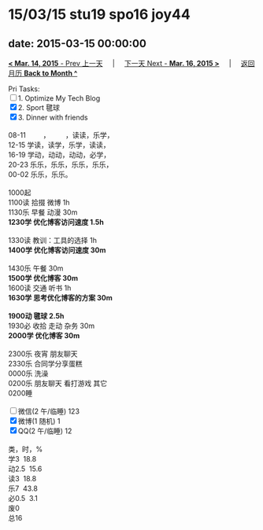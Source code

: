 # 15/03/15 stu19 spo16 joy44

date: 2015-03-15 00:00:00
---
[**< Mar. 14, 2015** - Prev 上一天](/lifelogs/2015/03/d14.html) &nbsp; &nbsp; | &nbsp; &nbsp; [下一天 Next - **Mar. 16, 2015 >**](/lifelogs/2015/03/d16.html) &nbsp; &nbsp; |  &nbsp; &nbsp; [返回月历 **Back to Month ^**](/lifelogs/2015/03/index.html)
<br/><div>Pri Tasks:</div><div><input type="checkbox" />1. Optimize My Tech Blog</div><div><input type="checkbox" checked="true" />2. Sport 毽球</div><div><input type="checkbox" checked="true" />3. Dinner with friends</div><div><br/>08-11         ，        ，读读，乐学，<br/>12-15 学读，读学，乐学，读读，<br/>16-19 学动，动动，动动，必学，<br/>20-23 乐乐，乐乐，乐乐，乐乐，</div><div>00-02 乐乐，乐乐。<br/><div><br/></div>1000起<br/>1100读 拾掇 微博 1h<br/>1130乐 早餐 动漫 30m<br/><b>1230学 优化博客访问速度 1.5h</b><div><br/></div>1330读 教训：工具的选择 1h<br/><b>1400学 优化博客访问速度 30m</b><div><br/></div>1430乐 午餐 30m<br/><b>1500学 优化博客 30m</b><br/>1600读 交通 听书 1h<div><b>1630学 思考优化博客的方案 30m</b></div><div><br/></div><div><b>1900动 毽球 2.5h</b></div><div>1930必 收拾 走动 杂务 30m</div><b>2000学 优化博客 30m</b><br/><br/></div><div>2300乐 夜宵 朋友聊天</div><div>2330乐 合同学分享蛋糕</div><div>0000乐 洗澡</div><div>0200乐 朋友聊天 看打游戏 其它</div><div>0200睡<br/></div><div><br/></div><div><input type="checkbox" />微信(2 午/临睡) 123</div><div><input type="checkbox" checked="true" />微博(1 随机) 1</div><div><input type="checkbox" checked="true" />QQ(2 午/临睡) 12</div><div><br/>类，时，%<br/>学3  18.8<br/>动2.5  15.6<br/>读3  18.8<br/>乐7  43.8<br/>必0.5  3.1<br/>废0<br/>总16
